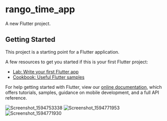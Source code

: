 # rango_time_app

A new Flutter project.

## Getting Started

This project is a starting point for a Flutter application.

A few resources to get you started if this is your first Flutter project:

- [Lab: Write your first Flutter app](https://flutter.dev/docs/get-started/codelab)
- [Cookbook: Useful Flutter samples](https://flutter.dev/docs/cookbook)

For help getting started with Flutter, view our
[online documentation](https://flutter.dev/docs), which offers tutorials,
samples, guidance on mobile development, and a full API reference.

![Screenshot_1594753338](https://user-images.githubusercontent.com/41655090/87488592-2bd2bc80-c617-11ea-9491-02729d24513a.png)
![Screenshot_1594771953](https://user-images.githubusercontent.com/41655090/87488819-a8659b00-c617-11ea-8e7e-83b23e842540.png)
![Screenshot_1594771930](https://user-images.githubusercontent.com/41655090/87488835-b4515d00-c617-11ea-9f48-794f5dfea812.png)

